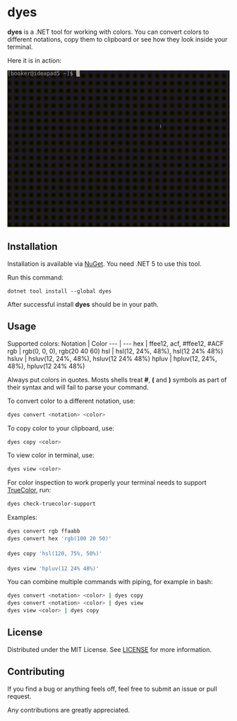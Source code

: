 # dyes

**dyes** is a .NET tool for working with colors. You can convert colors to
different notations, copy them to clipboard or see how they look inside your terminal.

Here it is in action:

![animation showing usage of dyes utility](images/dyes-usage.gif)

## Installation

Installation is available via [NuGet](https://www.nuget.org/packages/dyes). You need .NET 5 to use this tool.

Run this command:

```
dotnet tool install --global dyes
```

After successful install **dyes** should be in your path.

## Usage

Supported colors:
Notation | Color
--- | ---
hex | ffee12, acf, #ffee12, #ACF
rgb | rgb(0, 0, 0), rgb(20 40 60)
hsl | hsl(12, 24%, 48%), hsl(12 24% 48%)
hsluv | hsluv(12, 24%, 48%), hsluv(12 24% 48%)
hpluv | hpluv(12, 24%, 48%), hpluv(12 24% 48%)

Always put colors in quotes. Mosts shells treat **#**, **(** and **)** symbols as part of their syntax and will fail to parse your command.

To convert color to a different notation, use:

```bash
dyes convert <notation> <color>
```

To copy color to your clipboard, use:

```bash
dyes copy <color>
```

To view color in terminal, use:

```bash
dyes view <color>
```

For color inspection to work properly your terminal needs to support [TrueColor](<https://en.wikipedia.org/wiki/Color_depth#True_color_(24-bit)>), run:

```bash
dyes check-truecolor-support
```

Examples:

```bash
dyes convert rgb ffaabb
dyes convert hex 'rgb(100 20 50)'

dyes copy 'hsl(120, 75%, 50%)'

dyes view 'hpluv(12 24% 48%)'
```

You can combine multiple commands with piping, for example in bash:

```bash
dyes convert <notation> <color> | dyes copy
dyes convert <notation> <color> | dyes view
dyes view <color> | dyes copy
```

## License

Distributed under the MIT License. See [LICENSE](LICENSE) for more information.

## Contributing

If you find a bug or anything feels off, feel free to submit an issue or pull request.

Any contributions are greatly appreciated.
